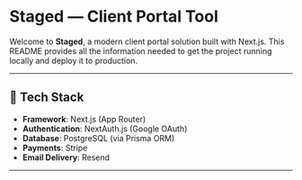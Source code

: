 # Staged — Client Portal Tool

Welcome to **Staged**, a modern client portal solution built with Next.js. This README provides all the information needed to get the project running locally and deploy it to production.

---

## 🔧 Tech Stack

- **Framework**: Next.js (App Router)
- **Authentication**: NextAuth.js (Google OAuth)
- **Database**: PostgreSQL (via Prisma ORM)
- **Payments**: Stripe
- **Email Delivery**: Resend

---